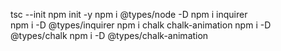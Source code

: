 tsc --init 
npm init -y
npm i @types/node -D 
npm i inquirer    
npm i -D @types/inquirer
npm i chalk chalk-animation
npm i -D  @types/chalk 
npm i -D @types/chalk-animation